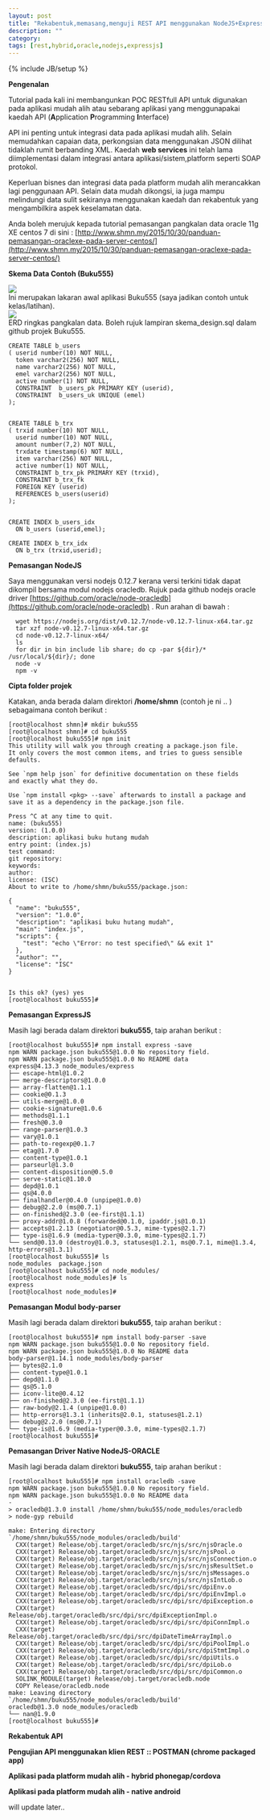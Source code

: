 ```yaml
---
layout: post
title: "Rekabentuk,memasang,menguji REST API menggunakan NodeJS+ExpressJS+Oracle DB"
description: ""
category: 
tags: [rest,hybrid,oracle,nodejs,expressjs]
---
```

{% include JB/setup %}

**Pengenalan**

Tutorial pada kali ini membangunkan POC RESTfull API untuk digunakan pada aplikasi mudah alih atau sebarang aplikasi yang menggunapakai
kaedah API (**A**pplication **P**rogramming **I**nterface)

API ini penting untuk integrasi data pada aplikasi mudah alih. Selain memudahkan capaian data, perkongsian data menggunakan JSON dilihat
tidaklah rumit berbanding XML. Kaedah **web services** ini telah lama diimplementasi dalam integrasi antara aplikasi/sistem,platform seperti SOAP protokol.

Keperluan bisnes dan integrasi data pada platform mudah alih merancakkan lagi penggunaan API. Selain data mudah dikongsi, ia juga mampu melindungi
data sulit sekiranya menggunakan kaedah dan rekabentuk yang mengambilkira aspek keselamatan data. 

Anda boleh merujuk kepada tutorial pemasangan pangkalan data oracle 11g XE centos 7 di sini :
[http://www.shmn.my/2015/10/30/panduan-pemasangan-oraclexe-pada-server-centos/](http://www.shmn.my/2015/10/30/panduan-pemasangan-oraclexe-pada-server-centos/)

**Skema Data Contoh (Buku555)**

<img src="{{ASSET_PATH}}/images/b555.png" /> 
<span style="display:block;">Ini merupakan lakaran awal aplikasi Buku555 (saya jadikan contoh untuk kelas/latihan). </span>

<img src="{{ASSET_PATH}}/images/skema555.png" /> 
<span style="display:block;">ERD ringkas pangkalan data. Boleh rujuk lampiran skema_design.sql dalam github projek Buku555.</span>

    CREATE TABLE b_users
    ( userid number(10) NOT NULL,
      token varchar2(256) NOT NULL,
      name varchar2(256) NOT NULL,
      emel varchar2(256) NOT NULL,
      active number(1) NOT NULL,
      CONSTRAINT  b_users_pk PRIMARY KEY (userid),
      CONSTRAINT  b_users_uk UNIQUE (emel)
    );
    
    
    CREATE TABLE b_trx
    ( trxid number(10) NOT NULL,
      userid number(10) NOT NULL,
      amount number(7,2) NOT NULL,
      trxdate timestamp(6) NOT NULL,
      item varchar(256) NOT NULL,
      active number(1) NOT NULL,
      CONSTRAINT b_trx_pk PRIMARY KEY (trxid),
      CONSTRAINT b_trx_fk
      FOREIGN KEY (userid)
      REFERENCES b_users(userid)
    ); 


    CREATE INDEX b_users_idx
      ON b_users (userid,emel);
    
    CREATE INDEX b_trx_idx
      ON b_trx (trxid,userid);
      

**Pemasangan NodeJS**

Saya menggunakan versi nodejs 0.12.7 kerana versi terkini tidak dapat dikompil bersama modul nodejs oracledb.
Rujuk pada github nodejs oracle driver [https://github.com/oracle/node-oracledb](https://github.com/oracle/node-oracledb)
. Run arahan di bawah : 

      wget https://nodejs.org/dist/v0.12.7/node-v0.12.7-linux-x64.tar.gz
      tar xzf node-v0.12.7-linux-x64.tar.gz
      cd node-v0.12.7-linux-x64/
      ls
      for dir in bin include lib share; do cp -par ${dir}/* /usr/local/${dir}/; done
      node -v
      npm -v
    

**Cipta folder projek**

Katakan, anda berada dalam direktori **/home/shmn** (contoh je ni .. ) sebagaimana contoh berikut : 

    [root@localhost shmn]# mkdir buku555
    [root@localhost shmn]# cd buku555
    [root@localhost buku555]# npm init
    This utility will walk you through creating a package.json file.
    It only covers the most common items, and tries to guess sensible defaults.
    
    See `npm help json` for definitive documentation on these fields
    and exactly what they do.
    
    Use `npm install <pkg> --save` afterwards to install a package and
    save it as a dependency in the package.json file.
    
    Press ^C at any time to quit.
    name: (buku555)
    version: (1.0.0)
    description: aplikasi buku hutang mudah
    entry point: (index.js)
    test command:
    git repository:
    keywords:
    author:
    license: (ISC)
    About to write to /home/shmn/buku555/package.json:
    
    {
      "name": "buku555",
      "version": "1.0.0",
      "description": "aplikasi buku hutang mudah",
      "main": "index.js",
      "scripts": {
        "test": "echo \"Error: no test specified\" && exit 1"
      },
      "author": "",
      "license": "ISC"
    }
    
    
    Is this ok? (yes) yes
    [root@localhost buku555]#
    

**Pemasangan ExpressJS**

Masih lagi berada dalam direktori **buku555**, taip arahan berikut : 

    [root@localhost buku555]# npm install express -save
    npm WARN package.json buku555@1.0.0 No repository field.
    npm WARN package.json buku555@1.0.0 No README data
    express@4.13.3 node_modules/express
    ├── escape-html@1.0.2
    ├── merge-descriptors@1.0.0
    ├── array-flatten@1.1.1
    ├── cookie@0.1.3
    ├── utils-merge@1.0.0
    ├── cookie-signature@1.0.6
    ├── methods@1.1.1
    ├── fresh@0.3.0
    ├── range-parser@1.0.3
    ├── vary@1.0.1
    ├── path-to-regexp@0.1.7
    ├── etag@1.7.0
    ├── content-type@1.0.1
    ├── parseurl@1.3.0
    ├── content-disposition@0.5.0
    ├── serve-static@1.10.0
    ├── depd@1.0.1
    ├── qs@4.0.0
    ├── finalhandler@0.4.0 (unpipe@1.0.0)
    ├── debug@2.2.0 (ms@0.7.1)
    ├── on-finished@2.3.0 (ee-first@1.1.1)
    ├── proxy-addr@1.0.8 (forwarded@0.1.0, ipaddr.js@1.0.1)
    ├── accepts@1.2.13 (negotiator@0.5.3, mime-types@2.1.7)
    ├── type-is@1.6.9 (media-typer@0.3.0, mime-types@2.1.7)
    └── send@0.13.0 (destroy@1.0.3, statuses@1.2.1, ms@0.7.1, mime@1.3.4, http-errors@1.3.1)
    [root@localhost buku555]# ls
    node_modules  package.json
    [root@localhost buku555]# cd node_modules/
    [root@localhost node_modules]# ls
    express
    [root@localhost node_modules]#
    
**Pemasangan Modul body-parser**

Masih lagi berada dalam direktori **buku555**, taip arahan berikut : 

    [root@localhost buku555]# npm install body-parser -save
    npm WARN package.json buku555@1.0.0 No repository field.
    npm WARN package.json buku555@1.0.0 No README data
    body-parser@1.14.1 node_modules/body-parser
    ├── bytes@2.1.0
    ├── content-type@1.0.1
    ├── depd@1.1.0
    ├── qs@5.1.0
    ├── iconv-lite@0.4.12
    ├── on-finished@2.3.0 (ee-first@1.1.1)
    ├── raw-body@2.1.4 (unpipe@1.0.0)
    ├── http-errors@1.3.1 (inherits@2.0.1, statuses@1.2.1)
    ├── debug@2.2.0 (ms@0.7.1)
    └── type-is@1.6.9 (media-typer@0.3.0, mime-types@2.1.7)
    [root@localhost buku555]#
    

**Pemasangan Driver Native NodeJS-ORACLE**

Masih lagi berada dalam direktori **buku555**, taip arahan berikut : 

    [root@localhost buku555]# npm install oracledb -save
    npm WARN package.json buku555@1.0.0 No repository field.
    npm WARN package.json buku555@1.0.0 No README data
    -
    > oracledb@1.3.0 install /home/shmn/buku555/node_modules/oracledb
    > node-gyp rebuild
    
    make: Entering directory `/home/shmn/buku555/node_modules/oracledb/build'
      CXX(target) Release/obj.target/oracledb/src/njs/src/njsOracle.o
      CXX(target) Release/obj.target/oracledb/src/njs/src/njsPool.o
      CXX(target) Release/obj.target/oracledb/src/njs/src/njsConnection.o
      CXX(target) Release/obj.target/oracledb/src/njs/src/njsResultSet.o
      CXX(target) Release/obj.target/oracledb/src/njs/src/njsMessages.o
      CXX(target) Release/obj.target/oracledb/src/njs/src/njsIntLob.o
      CXX(target) Release/obj.target/oracledb/src/dpi/src/dpiEnv.o
      CXX(target) Release/obj.target/oracledb/src/dpi/src/dpiEnvImpl.o
      CXX(target) Release/obj.target/oracledb/src/dpi/src/dpiException.o
      CXX(target) Release/obj.target/oracledb/src/dpi/src/dpiExceptionImpl.o
      CXX(target) Release/obj.target/oracledb/src/dpi/src/dpiConnImpl.o
      CXX(target) Release/obj.target/oracledb/src/dpi/src/dpiDateTimeArrayImpl.o
      CXX(target) Release/obj.target/oracledb/src/dpi/src/dpiPoolImpl.o
      CXX(target) Release/obj.target/oracledb/src/dpi/src/dpiStmtImpl.o
      CXX(target) Release/obj.target/oracledb/src/dpi/src/dpiUtils.o
      CXX(target) Release/obj.target/oracledb/src/dpi/src/dpiLob.o
      CXX(target) Release/obj.target/oracledb/src/dpi/src/dpiCommon.o
      SOLINK_MODULE(target) Release/obj.target/oracledb.node
      COPY Release/oracledb.node
    make: Leaving directory `/home/shmn/buku555/node_modules/oracledb/build'
    oracledb@1.3.0 node_modules/oracledb
    └── nan@1.9.0
    [root@localhost buku555]#
    

    
**Rekabentuk API**



**Pengujian API menggunakan klien REST :: POSTMAN (chrome packaged app)**

**Aplikasi pada platform mudah alih - hybrid phonegap/cordova**

**Aplikasi pada platform mudah alih - native android**

will update later..


